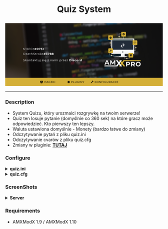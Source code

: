 <div align="center">
<h1><p></p>Quiz System<p></p></h1>
<img src="https://github.com/AmxxPro-pl/.github/blob/main/Banner-new.png"></img>
</div>

---

### Description
- System Quizu, który urozmaici rozgrywkę na twoim serwerze!
- Quiz ten losuje pytanie (domyślnie co 360 sek) na które gracz może odpowiedzieć. Kto pierwszy ten lepszy.
- Waluta ustawiona domyślnie - Monety (bardzo łatwe do zmiany)
- Odczytywanie pytań z pliku quiz.ini
- Odczytywanie cvarów z pliku quiz.cfg
- Zmiany w pluginie: <b>[TUTAJ](https://github.com/AmxxPro-pl/Quiz-System/releases/tag/latest)</b>

### Configure
<details>
  <summary><b>quiz.ini</b></summary>

```
;===================== » QUIZ « =====================
;           Aut(h)or pluginu: N1K1Cz
;           Strona: © AmxxPro.pl

; Instrukcja dodawania pytania:
; "Pytanie" "Odpowiedz" "Druga Odpowiedz (jezeli brak to zostaw puste)"

"Wiecej niz jedno zwierze to?" "Lama" "Stado"
"Co lezy i nie dycha?" "Dwie dychy" ""
"Ile cm ma metr?" "100" "sto"

;===================== » QUIZ « =====================

```
</details>

<details>
  <summary><b>quiz.cfg</b></summary>

```
//===================== » QUIZ - Configuration « =====================
//                     Aut(h)or pluginu: N1K1Cz
//                     Strona: © AmxxPro.pl

//Glowny prefix pluginu ( AmxxPro.pl - Domyślnie )
amxxpro_quiz_prefix "AmxxPro.pl"

//Ile kredytow ma byc przyznawane za poprawna odpowiedz? ( 150 - Domyślnie )
amxxpro_quiz_credits "150"

//Co ile sekund ma byc losowane pytanie? ( 360 - Domyślnie )
amxxpro_quiz_time "360"

//===================== » QUIZ - Configuration « =====================

```
</details>

### ScreenShots

<details>
  <summary><b>Server</b></summary>
  
  - Prepare for Question HUD
  
  <img src="https://github.com/AmxxPro-pl/Quiz-System/blob/main/img/podam_hud.png"></img>
  - Prepare for Question Chat
  
  <img src="https://github.com/AmxxPro-pl/Quiz-System/blob/main/img/prepare_chat.png"></img>
  - Question
  
  <img src="https://github.com/AmxxPro-pl/Quiz-System/blob/main/img/hud_pytanie.png"></img>
  - Bad Answer
  
  <img src="https://github.com/AmxxPro-pl/Quiz-System/blob/main/img/bledna.png"></img>
  - Win in Chat
  
  <img src="https://github.com/AmxxPro-pl/Quiz-System/blob/main/img/poprawnie.png"></img>
  - Win in DHUD
  
  <img src="https://github.com/AmxxPro-pl/Quiz-System/blob/main/img/dhud.png"></img>
</details>

### Requirements 
- AMXModX 1.9 / AMXModX 1.10
